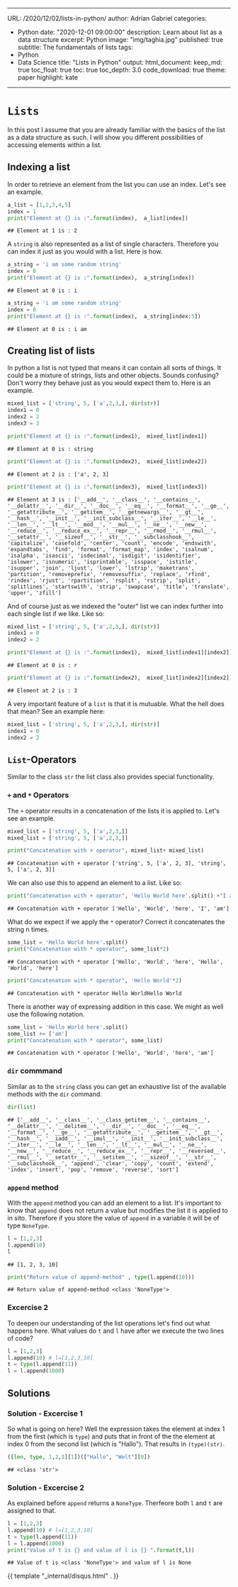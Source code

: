 
---
URL: /2020/12/02/lists-in-python/
author: Adrian Gabriel
categories:
- Python
date: "2020-12-01 09:00:00"
description: Learn about list as a data structure
excerpt: Python
image: "img/taghia.jpg"
published: true
subtitle: The fundamentals of lists
tags:
- Python
- Data Science
title: "Lists in Python"
output:
  html_document:
    keep_md: true
    toc_float: true
    toc: true
    toc_depth: 3.0
    code_download: true
    theme: paper
    highlight: kate
---

# `Lists`
In this post I assume that you are already familiar with the basics of the list as a data structure as such.
I will show you different possibilities of accessing elements within a list.

## Indexing a list
In order to retrieve an element from the list you can use an index. Let's see an example.


```python
a_list = [1,2,3,4,5]
index = 1
print("Element at {} is :".format(index),  a_list[index])
```

```
## Element at 1 is : 2
```
A `string` is also represented as a list of single characters. Therefore you can index it just as you would with
a list. Here is how.


```python
a_string = 'i am some random string'
index = 0
print("Element at {} is :".format(index),  a_string[index])
```

```
## Element at 0 is : i
```



```python
a_string = 'i am some random string'
index = 0
print("Element at {} is :".format(index),  a_string[index:5])
```

```
## Element at 0 is : i am
```

## Creating list of lists
In python a list is not typed that means it can contain all sorts of things.
It could be a mixture of strings, lists and other objects. Sounds confusing?
Don't worry they behave just as you would expect them to.
Here is an example.


```python
mixed_list = ['string', 5, ['a',2,3,], dir(str)]
index1 = 0
index2 = 2
index3 = 3

print("Element at {} is :".format(index1),  mixed_list[index1])
```

```
## Element at 0 is : string
```

```python
print("Element at {} is :".format(index2),  mixed_list[index2])
```

```
## Element at 2 is : ['a', 2, 3]
```

```python
print("Element at {} is :".format(index3),  mixed_list[index3])
```

```
## Element at 3 is : ['__add__', '__class__', '__contains__', '__delattr__', '__dir__', '__doc__', '__eq__', '__format__', '__ge__', '__getattribute__', '__getitem__', '__getnewargs__', '__gt__', '__hash__', '__init__', '__init_subclass__', '__iter__', '__le__', '__len__', '__lt__', '__mod__', '__mul__', '__ne__', '__new__', '__reduce__', '__reduce_ex__', '__repr__', '__rmod__', '__rmul__', '__setattr__', '__sizeof__', '__str__', '__subclasshook__', 'capitalize', 'casefold', 'center', 'count', 'encode', 'endswith', 'expandtabs', 'find', 'format', 'format_map', 'index', 'isalnum', 'isalpha', 'isascii', 'isdecimal', 'isdigit', 'isidentifier', 'islower', 'isnumeric', 'isprintable', 'isspace', 'istitle', 'isupper', 'join', 'ljust', 'lower', 'lstrip', 'maketrans', 'partition', 'removeprefix', 'removesuffix', 'replace', 'rfind', 'rindex', 'rjust', 'rpartition', 'rsplit', 'rstrip', 'split', 'splitlines', 'startswith', 'strip', 'swapcase', 'title', 'translate', 'upper', 'zfill']
```
And of course just as we indexed the "outer" list we can index further into each single list if we like.
Like so:


```python
mixed_list = ['string', 5, ['a',2,3,], dir(str)]
index1 = 0
index2 = 2

print("Element at {} is :".format(index1),  mixed_list[index1][index2])
```

```
## Element at 0 is : r
```

```python
print("Element at {} is :".format(index2),  mixed_list[index2][index2])
```

```
## Element at 2 is : 3
```
A very important feature of a `list` is that it is mutuable. What the hell does that mean?
See an example here:


```python
mixed_list = ['string', 5, ['a',2,3,], dir(str)]
index1 = 0
index2 = 2
```

## `List`-Operators
Similar to the class `str` the list class also provides special functionality.

### `+` and `*` Operators
The `+` operator results in a concatenation of the lists it is applied to.
Let's see an example.


```python
mixed_list = ['string', 5, ['a',2,3,]]
mixed_list = ['string', 5, ['a',2,3,]]

print("Concatenation with + operator", mixed_list+ mixed_list)
```

```
## Concatenation with + operator ['string', 5, ['a', 2, 3], 'string', 5, ['a', 2, 3]]
```

We can also use this to append an element to a list. Like so:


```python
print("Concatenation with + operator", 'Hello World here'.split() +"I am".split())
```

```
## Concatenation with + operator ['Hello', 'World', 'here', 'I', 'am']
```

What do we expect if we apply the `*` operator? Correct it concatenates the string
n times.

```python
some_list = 'Hello World here'.split()
print("Concatenation with * operator", some_list*2)
```

```
## Concatenation with * operator ['Hello', 'World', 'here', 'Hello', 'World', 'here']
```

```python
print("Concatenation with * operator", 'Hello World'*2)
```

```
## Concatenation with * operator Hello WorldHello World
```
There is another way of expressing addition in this case. We might as well use the following notation.

```python
some_list = 'Hello World here'.split()
some_list += ['am']
print("Concatenation with * operator", some_list)
```

```
## Concatenation with * operator ['Hello', 'World', 'here', 'am']
```


### `dir` commmand
Similar as to the `string` class you can get an exhaustive list of the available methods with the `dir` command.

```python
dir(list)
```

```
## ['__add__', '__class__', '__class_getitem__', '__contains__', '__delattr__', '__delitem__', '__dir__', '__doc__', '__eq__', '__format__', '__ge__', '__getattribute__', '__getitem__', '__gt__', '__hash__', '__iadd__', '__imul__', '__init__', '__init_subclass__', '__iter__', '__le__', '__len__', '__lt__', '__mul__', '__ne__', '__new__', '__reduce__', '__reduce_ex__', '__repr__', '__reversed__', '__rmul__', '__setattr__', '__setitem__', '__sizeof__', '__str__', '__subclasshook__', 'append', 'clear', 'copy', 'count', 'extend', 'index', 'insert', 'pop', 'remove', 'reverse', 'sort']
```

### `append` method
With the `append` method you can add an element to a list. It's important to know that
`append` does not return a value but modifies the list it is applied to in sito.
Therefore if you store the value of `append` in a variable it will be of type `NoneType`.


```python
l = [1,2,3]
l.append(10)
l
```

```
## [1, 2, 3, 10]
```

```python
print("Return value of append-method" , type(l.append(10)))
```

```
## Return value of append-method <class 'NoneType'>
```

### Excercise 2
To deepen our understanding of the list operations let's find out what happens here.
What values do `t` and `l` have after we execute the two lines of code?


```python
l = [1,2,3]
l.append(10) # l=[1,2,3,10]
t = type(l.append(11))
l = l.append(1000)
```




## Solutions
### Solution - Excercise 1
So what is going on here? Well the expression takes the element at index 1 from the first (which is `type`)
and puts that in front of the the element at index 0 from the second list (which is "Hallo").
That results in `(type)(str)`. 

```python
([len, type, 1,2,3][1])(["Hallo", "Welt"][0])
```

```
## <class 'str'>
```

### Solution - Excercise 2
As explained before `append` returns a `NoneType`. Therfeore both `l` and `t` are assigned to that.

```python
l = [1,2,3]
l.append(10) # l=[1,2,3,10]
t = type(l.append(11))
l = l.append(1000)
print("Value of t is {} and value of l is {} ".format(t,l))
```

```
## Value of t is <class 'NoneType'> and value of l is None
```

{{ template "_internal/disqus.html" . }}
